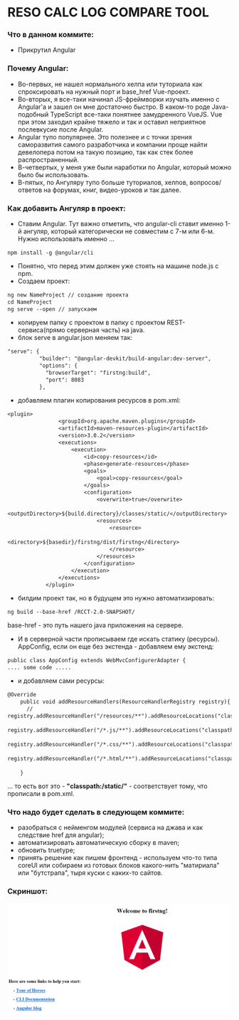 # RESO CALC LOG COMPARE TOOL


### Что в данном коммите:

* Прикрутил Angular

### Почему Angular:

* Во-первых, не нашел нормального хелпа или туториала как спроксировать на нужный порт и base_href Vue-проект.
* Во-вторых, я все-таки начинал JS-фреймворки изучать именно с Angular'а и зашел он мне достаточно быстро. В каком-то роде Java-подобный TypeScript все-таки понятнее замудренного VueJS. Vue при этом заходил крайне тяжело и так и оставил неприятное послевкусие после Angular.
* Angular тупо популярнее. Это полезнее и с точки зрения саморазвития самого разработчика и компании проще найти девелопера потом на такую позицию, так как стек более распространенный.
* В-четвертых, у меня уже были наработки по Angular, который можно было бы использовать.
* В-пятых, по Ангуляру тупо больше туториалов, хелпов, вопросов/ответов на форумах, книг, видео-уроков и так далее.

### Как добавить Ангуляр в проект:

* Ставим Angular. Тут важно отметить, что angular-cli ставит именно 1-й ангуляр, который категорически не совместим с 7-м или 6-м.  Нужно использовать именно ...

```
npm install -g @angular/cli
```
* Понятно, что перед этим должен уже стоять на машине node.js с npm.
* Создаем проект:

```
ng new NameProject // создание проекта
cd NameProject
ng serve --open // запускаем
```
* копируем папку с проектом в папку с проектом REST-сервиса(прямо серверная часть) на java.
* блок serve в angular.json меняем так:

```
"serve": {
          "builder": "@angular-devkit/build-angular:dev-server",
          "options": {
            "browserTarget": "firstng:build",
            "port": 8083
          },
```
* добавляем плагин копирования ресурсов в pom.xml:

```
<plugin>
                <groupId>org.apache.maven.plugins</groupId>
                <artifactId>maven-resources-plugin</artifactId>
                <version>3.0.2</version>
                <executions>
                    <execution>
                        <id>copy-resources</id>
                        <phase>generate-resources</phase>
                        <goals>
                            <goal>copy-resources</goal>
                        </goals>
                        <configuration>
                            <overwrite>true</overwrite>
                            <outputDirectory>${build.directory}/classes/static/</outputDirectory>
                            <resources>
                                <resource>
                                    <directory>${basedir}/firstng/dist/firstng</directory>
                                </resource>
                            </resources>
                        </configuration>
                    </execution>
                </executions>
            </plugin>

```

* билдим проект так, но в будущем это нужно автоматизировать:

```
ng build --base-href /RCCT-2.0-SNAPSHOT/

```

base-href - это путь нашего java приложения на сервере. 

* И в серверной части прописываем где искать статику (ресурсы). AppConfig, если он еще без экстенда - добавляем ему экстенд:

```
public class AppConfig extends WebMvcConfigurerAdapter {
.... some code .....

```

* и добавляем сами ресурсы:

```
@Override
    public void addResourceHandlers(ResourceHandlerRegistry registry){
      //  registry.addResourceHandler("/resources/**").addResourceLocations("classpath:/static/");
        registry.addResourceHandler("/*.js/**").addResourceLocations("classpath:/static/");
        registry.addResourceHandler("/*.css/**").addResourceLocations("classpath:/static/");
        registry.addResourceHandler("/*.html/**").addResourceLocations("classpath:/static/");

    }

```

... то  есть вот это - **"classpath:/static/"** - соответствует тому, что прописали в pom.xml.


### Что надо будет сделать в следующем коммите:

* разобраться с нейменгом модулей (сервиса на джава и как следствие href для angular);
* автоматизировать автоматическую сборку в maven;
* обновить truetype;
* принять решение как пишем фронтенд - используем что-то типа coreUI или собираем из готовых блоков какого-нить "матириала" или "бутстрапа", тыря куски с каких-то сайтов.


### Скриншот:

![screenshot](image.png)

```









